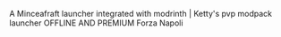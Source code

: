 A Minceafraft launcher integrated with modrinth | Ketty's pvp modpack launcher
OFFLINE AND PREMIUM
Forza Napoli
